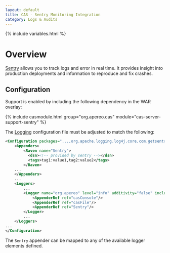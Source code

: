 ```yaml
---
layout: default
title: CAS - Sentry Monitoring Integration
category: Logs & Audits
---
```


{% include variables.html %}

# Overview

[Sentry](https://sentry.io) allows you to track logs and error in real time. It provides insight into production deployments and information to reproduce and fix crashes.

## Configuration

Support is enabled by including the following dependency in the WAR overlay:

{% include casmodule.html group="org.apereo.cas" module="cas-server-support-sentry" %}

The [Logging](../logging/Logging.html) configuration file must be adjusted to match the following:

```xml
<Configuration packages="...,org.apache.logging.log4j.core,com.getsentry.raven.log4j2">
    <Appenders>
        <Raven name="Sentry">
          <dsn><!-- provided by sentry --></dsn>
          <tags>tag1:value1,tag2:value2</tags>
        </Raven>
    ...
    </Appenders>
    ...
    <Loggers>
        ...
        <Logger name="org.apereo" level="info" additivity="false" includeLocation="true">
            <AppenderRef ref="casConsole"/>
            <AppenderRef ref="casFile"/>
            <AppenderRef ref="Sentry"/>
        </Logger>
        ...
    </Loggers>
...
</Configuration>
```

The `Sentry` appender can be mapped to any of the available logger elements defined.
